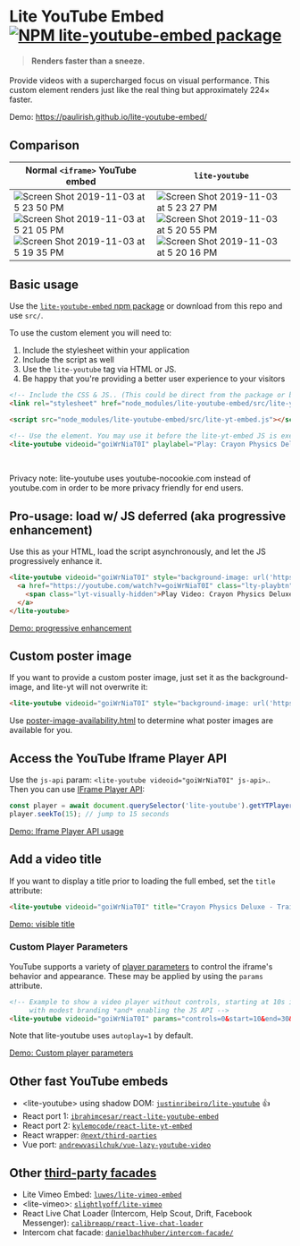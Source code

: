 # Lite YouTube Embed [![NPM lite-youtube-embed package](https://img.shields.io/npm/v/lite-youtube-embed.svg)](https://npmjs.org/package/lite-youtube-embed)

> #### Renders faster than a sneeze.

Provide videos with a supercharged focus on visual performance.
This custom element renders just like the real thing but approximately 224× faster.

Demo: https://paulirish.github.io/lite-youtube-embed/

## Comparison

| Normal `<iframe>` YouTube embed |  `lite-youtube` |
|---|---|
|  ![Screen Shot 2019-11-03 at 5 23 50 PM](https://user-images.githubusercontent.com/39191/68095560-5c930d00-fe5f-11e9-8104-e73e77a21287.png)   ![Screen Shot 2019-11-03 at 5 21 05 PM](https://user-images.githubusercontent.com/39191/68095562-5d2ba380-fe5f-11e9-8b5f-18f451b0716d.png)  ![Screen Shot 2019-11-03 at 5 19 35 PM](https://user-images.githubusercontent.com/39191/68095565-5d2ba380-fe5f-11e9-835d-85d37df71f52.png)  | ![Screen Shot 2019-11-03 at 5 23 27 PM](https://user-images.githubusercontent.com/39191/68095561-5d2ba380-fe5f-11e9-9393-e2206a64c8bf.png) ![Screen Shot 2019-11-03 at 5 20 55 PM](https://user-images.githubusercontent.com/39191/68095563-5d2ba380-fe5f-11e9-8f9a-f5c4a774cd56.png)  ![Screen Shot 2019-11-03 at 5 20 16 PM](https://user-images.githubusercontent.com/39191/68095564-5d2ba380-fe5f-11e9-908f-7e12eab8b2ad.png) |

## Basic usage

Use the [`lite-youtube-embed` npm package](https://www.npmjs.com/package/lite-youtube-embed) or download from this repo and use `src/`.

To use the custom element you will need to:

1. Include the stylesheet within your application
1. Include the script as well
1. Use the `lite-youtube` tag via HTML or JS.
1. Be happy that you're providing a better user experience to your visitors

```html
<!-- Include the CSS & JS.. (This could be direct from the package or bundled) -->
<link rel="stylesheet" href="node_modules/lite-youtube-embed/src/lite-yt-embed.css" />

<script src="node_modules/lite-youtube-embed/src/lite-yt-embed.js"></script>

<!-- Use the element. You may use it before the lite-yt-embed JS is executed. -->
<lite-youtube videoid="goiWrNiaT0I" playlabel="Play: Crayon Physics Deluxe - Trailer HD"></lite-youtube>
```

<br>

Privacy note: lite-youtube uses youtube-nocookie.com instead of youtube.com in order
to be more privacy friendly for end users.

## Pro-usage: load w/ JS deferred (aka progressive enhancement)

Use this as your HTML, load the script asynchronously, and let the JS progressively enhance it.

```html
<lite-youtube videoid="goiWrNiaT0I" style="background-image: url('https://i.ytimg.com/vi/goiWrNiaT0I/hqdefault.jpg');">
  <a href="https://youtube.com/watch?v=goiWrNiaT0I" class="lty-playbtn" title="Play Video">
    <span class="lyt-visually-hidden">Play Video: Crayon Physics Deluxe - Trailer HD</span>
  </a>
</lite-youtube>
```

[Demo: progressive enhancement](https://paulirish.github.io/lite-youtube-embed/variants/pe.html)

## Custom poster image

If you want to provide a custom poster image, just set it as the background-image, and lite-yt will not overwrite it:
```html
<lite-youtube videoid="goiWrNiaT0I" style="background-image: url('https://i.ytimg.com/vi/goiWrNiaT0I/hqdefault.jpg');"></lite-youtube>
```

Use [poster-image-availability.html](https://paulirish.github.io/lite-youtube-embed/testpage/poster-image-availability.html) to determine what poster images are available for you.

## Access the YouTube Iframe Player API

Use the `js-api` param: `<lite-youtube videoid="goiWrNiaT0I" js-api>`.. Then you can use [IFrame Player API](https://developers.google.com/youtube/iframe_api_reference):

```js
const player = await document.querySelector('lite-youtube').getYTPlayer();
player.seekTo(15); // jump to 15 seconds
```

[Demo: Iframe Player API usage](https://paulirish.github.io/lite-youtube-embed/variants/js-api.html)

## Add a video title

If you want to display a title prior to loading the full embed, set the `title` attribute:
```html
<lite-youtube videoid="goiWrNiaT0I" title="Crayon Physics Deluxe - Trailer HD"></lite-youtube>
```

[Demo: visible title](https://paulirish.github.io/lite-youtube-embed/variants/title.html)

### Custom Player Parameters

YouTube supports a variety of [player parameters](https://developers.google.com/youtube/player_parameters#Parameters) to control the iframe's behavior and appearance.
These may be applied by using the `params` attribute.

```html
<!-- Example to show a video player without controls, starting at 10s in, ending at 20s,
     with modest branding *and* enabling the JS API -->
<lite-youtube videoid="goiWrNiaT0I" params="controls=0&start=10&end=30&modestbranding=2&rel=0&enablejsapi=1"></lite-youtube>
```

Note that lite-youtube uses `autoplay=1` by default.

[Demo: Custom player parameters](https://paulirish.github.io/lite-youtube-embed/variants/params.html)

## Other fast YouTube embeds

* &lt;lite-youtube&gt; using shadow DOM: [`justinribeiro/lite-youtube`](https://github.com/justinribeiro/lite-youtube) :+1:
* React port 1: [`ibrahimcesar/react-lite-youtube-embed`](https://github.com/ibrahimcesar/react-lite-youtube-embed)
* React port 2: [`kylemocode/react-lite-yt-embed`](https://github.com/kylemocode/react-lite-yt-embed)
* React wrapper: [`@next/third-parties`](https://github.com/vercel/next.js/tree/canary/packages/third-parties#youtube-embed)
* Vue port: [`andrewvasilchuk/vue-lazy-youtube-video`](https://github.com/andrewvasilchuk/vue-lazy-youtube-video)

## Other [third-party facades](https://web.dev/third-party-facades/)

* Lite Vimeo Embed: [`luwes/lite-vimeo-embed`](https://github.com/luwes/lite-vimeo-embed)
* &lt;lite-vimeo&gt;: [`slightlyoff/lite-vimeo`](https://github.com/slightlyoff/lite-vimeo)
* React Live Chat Loader (Intercom, Help Scout, Drift, Facebook Messenger): [`calibreapp/react-live-chat-loader`](https://github.com/calibreapp/react-live-chat-loader)
* Intercom chat facade: [`danielbachhuber/intercom-facade/`](https://github.com/danielbachhuber/intercom-facade/)
